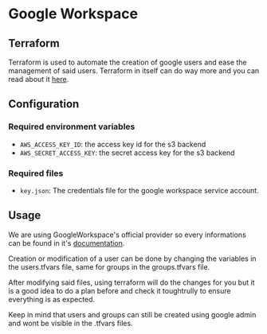 # Google Workspace

## Terraform

Terraform is used to automate the creation of google users
and ease the management of said users.
Terraform in itself can do way more and you can read about it [here](https://developer.hashicorp.com/terraform?product_intent=terraform).

## Configuration

### Required environment variables

- `AWS_ACCESS_KEY_ID`: the access key id for the s3 backend
- `AWS_SECRET_ACCESS_KEY`: the secret access key for the s3 backend

### Required files

- `key.json`: The credentials file for the google workspace service account.

## Usage

We are using GoogleWorkspace's official provider so every informations
can be found in it's [documentation](https://registry.terraform.io/providers/hashicorp/googleworkspace/latest/docs).

Creation or modification of a user can be done by changing the
variables in the users.tfvars file, same for groups in the groups.tfvars file.

After modifying said files, using terraform will do the changes for you
but it is a good idea to do a plan before and check it toughtrully
to ensure everything is as expected.

Keep in mind that users and groups can still be created using google admin
and wont be visible in the .tfvars files.
